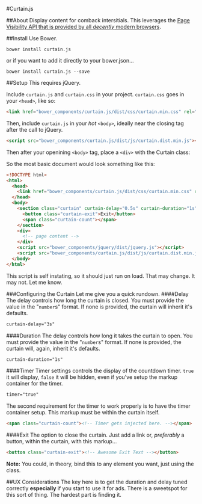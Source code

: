 #Curtain.js

##About
Display content for comback intersitials.
This leverages the [Page Visibility API that is provided by all *decently* modern browsers](http://caniuse.com/#feat=pagevisibility).

##Install
Use Bower.
```
bower install curtain.js
```
or if you want to add it directly to your bower.json...
```
bower install curtain.js --save
```

##Setup
This requires jQuery.

Include `curtain.js` and `curtain.css` in your project.
`curtain.css` goes in your `<head>`, like so:
```HTML
<link href="bower_components/curtain.js/dist/css/curtain.min.css" rel="stylesheet">
```
Then, include `curtain.js` in your *hot* `<body>`, ideally near the closing tag after the call to jQuery.
```HTML
<script src="bower_components/curtain.js/dist/js/curtain.dist.min.js"></script>
```
Then after your openining `<body>` tag, place a `<div>` with the Curtain class:

So the most basic document would look something like this:
```HTML
<!DOCTYPE html>
<html>
  <head>
    <link href="bower_components/curtain.js/dist/css/curtain.min.css" rel="stylesheet">
  </head>
  <body>
    <section class="curtain" curtain-delay="0.5s" curtain-duration="1s" timer="true">
      <button class="curtain-exit">Exit</button>
      <span class="curtain-count"></span>
    </section>
    <div>
      <!-- page content -->
    </div>
    <script src="bower_components/jquery/dist/jquery.js"></script>
    <script src="bower_components/curtain.js/dist/js/curtain.dist.min.js"></script>
  </body>
</html>
```
This script is self instating, so it should just run on load. That may change. It may not. Let me know.

###Configuring the Curtain
Let me give you a quick rundown.
####Delay
The delay controls how long the curtain is closed. You must provide the value in the "```number```s" format. If none is provided, the curtain will inherit it's defaults.
```HTML
curtain-delay="3s"
```
####Duration
The delay controls how long it takes the curtain to open. You must provide the value in the "```number```s" format. If none is provided, the curtain will, again, inherit it's defaults.
```HTML
curtain-duration="1s"
```
####Timer
Timer settings controls the display of the countdown timer. ```true``` it will display, ```false``` it will be hidden, even if you've setup the markup container for the timer.
```HTML
timer="true"
```
The second requirement for the timer to work properly is to have the timer container setup. This markup must be within the curtain itself.
```HTML
<span class="curtain-count"><!-- Timer gets injected here. --></span>
```
####Exit
The option to close the curtain. Just add a link or, *preferably* a button, within the curtain, with this markup...
```HTML
<button class="curtain-exit"><!-- Awesome Exit Text --></button>
```
**Note:** You could, in theory, bind this to any element you want, just using the class.

##UX Considerations
The key here is to get the duration and delay tuned correctly **especially** if you start to use it for ads. There is a sweetspot for this sort of thing. The hardest part is finding it.
